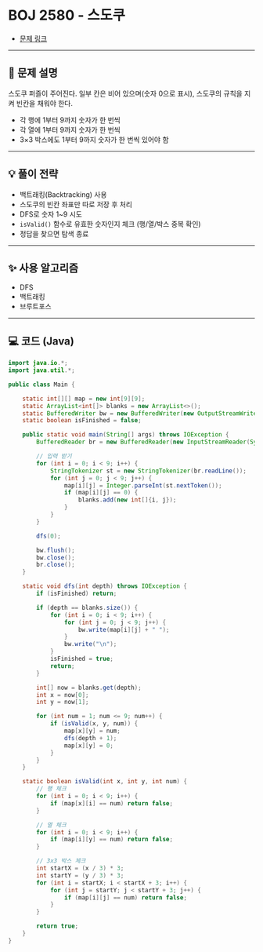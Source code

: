 # BOJ 2580 - 스도쿠

- [문제 링크](https://www.acmicpc.net/problem/2580)

---

## 🧩 문제 설명

스도쿠 퍼즐이 주어진다. 일부 칸은 비어 있으며(숫자 0으로 표시), 스도쿠의 규칙을 지켜 빈칸을 채워야 한다.

- 각 행에 1부터 9까지 숫자가 한 번씩
- 각 열에 1부터 9까지 숫자가 한 번씩
- 3×3 박스에도 1부터 9까지 숫자가 한 번씩 있어야 함

---

## 💡 풀이 전략

- 백트래킹(Backtracking) 사용
- 스도쿠의 빈칸 좌표만 따로 저장 후 처리
- DFS로 숫자 1~9 시도
- `isValid()` 함수로 유효한 숫자인지 체크 (행/열/박스 중복 확인)
- 정답을 찾으면 탐색 종료

---

## ✨ 사용 알고리즘

- DFS
- 백트래킹
- 브루트포스

---

## 💻 코드 (Java)

```java
import java.io.*;
import java.util.*;

public class Main {

    static int[][] map = new int[9][9];
    static ArrayList<int[]> blanks = new ArrayList<>();
    static BufferedWriter bw = new BufferedWriter(new OutputStreamWriter(System.out));
    static boolean isFinished = false;

    public static void main(String[] args) throws IOException {
        BufferedReader br = new BufferedReader(new InputStreamReader(System.in));

        // 입력 받기
        for (int i = 0; i < 9; i++) {
            StringTokenizer st = new StringTokenizer(br.readLine());
            for (int j = 0; j < 9; j++) {
                map[i][j] = Integer.parseInt(st.nextToken());
                if (map[i][j] == 0) {
                    blanks.add(new int[]{i, j});
                }
            }
        }

        dfs(0);

        bw.flush();
        bw.close();
        br.close();
    }

    static void dfs(int depth) throws IOException {
        if (isFinished) return;

        if (depth == blanks.size()) {
            for (int i = 0; i < 9; i++) {
                for (int j = 0; j < 9; j++) {
                    bw.write(map[i][j] + " ");
                }
                bw.write("\n");
            }
            isFinished = true;
            return;
        }

        int[] now = blanks.get(depth);
        int x = now[0];
        int y = now[1];

        for (int num = 1; num <= 9; num++) {
            if (isValid(x, y, num)) {
                map[x][y] = num;
                dfs(depth + 1);
                map[x][y] = 0;
            }
        }
    }

    static boolean isValid(int x, int y, int num) {
        // 행 체크
        for (int i = 0; i < 9; i++) {
            if (map[x][i] == num) return false;
        }

        // 열 체크
        for (int i = 0; i < 9; i++) {
            if (map[i][y] == num) return false;
        }

        // 3x3 박스 체크
        int startX = (x / 3) * 3;
        int startY = (y / 3) * 3;
        for (int i = startX; i < startX + 3; i++) {
            for (int j = startY; j < startY + 3; j++) {
                if (map[i][j] == num) return false;
            }
        }

        return true;
    }
}

```